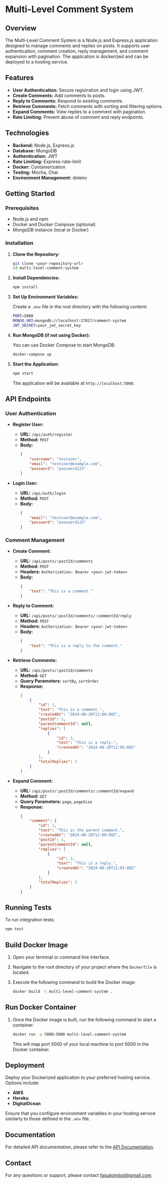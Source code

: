 # Multi-Level Comment System

## Overview

The Multi-Level Comment System is a Node.js and Express.js application designed to manage comments and replies on posts. It supports user authentication, comment creation, reply management, and comment expansion with pagination. The application is dockerized and can be deployed to a hosting service.

## Features

- **User Authentication:** Secure registration and login using JWT.
- **Create Comments:** Add comments to posts.
- **Reply to Comments:** Respond to existing comments.
- **Retrieve Comments:** Fetch comments with sorting and filtering options.
- **Expand Comments:** View replies to a comment with pagination.
- **Rate Limiting:** Prevent abuse of comment and reply endpoints.

## Technologies

- **Backend:** Node.js, Express.js
- **Database:** MongoDB
- **Authentication:** JWT
- **Rate Limiting:** Express-rate-limit
- **Docker:** Containerization
- **Testing:** Mocha, Chai
- **Environment Management:** dotenv

## Getting Started

### Prerequisites

- Node.js and npm
- Docker and Docker Compose (optional)
- MongoDB instance (local or Docker)

### Installation

1. **Clone the Repository:**

    ```bash
    git clone <your-repository-url>
    cd multi-level-comment-system
    ```

2. **Install Dependencies:**

    ```bash
    npm install
    ```

3. **Set Up Environment Variables:**

    Create a `.env` file in the root directory with the following content:

    ```bash
    PORT=5000
    MONGO_URI=mongodb://localhost:27017/comment-system
    JWT_SECRET=your_jwt_secret_key
    ```

4. **Run MongoDB (if not using Docker):**

    You can use Docker Compose to start MongoDB:

    ```bash
    docker-compose up
    ```

5. **Start the Application:**

    ```bash
    npm start
    ```

    The application will be available at `http://localhost:5000`.

## API Endpoints

### User Authentication

- **Register User:**
    - **URL:** `/api/auth/register`
    - **Method:** `POST`
    - **Body:**
        ```json
        {
            "username": "testuser",
            "email": "testuser@example.com",
            "password": "password123"
        }
        ```

- **Login User:**
    - **URL:** `/api/auth/login`
    - **Method:** `POST`
    - **Body:**
        ```json
        {
            "email": "testuser@example.com",
            "password": "password123"
        }
        ```

### Comment Management

- **Create Comment:**
    - **URL:** `/api/posts/:postId/comments`
    - **Method:** `POST`
    - **Headers:** `Authorization: Bearer <your-jwt-token>`
    - **Body:**
        ```json
        {
            "text": "This is a comment."
        }
        ```

- **Reply to Comment:**
    - **URL:** `/api/posts/:postId/comments/:commentId/reply`
    - **Method:** `POST`
    - **Headers:** `Authorization: Bearer <your-jwt-token>`
    - **Body:**
        ```json
        {
            "text": "This is a reply to the comment."
        }
        ```

- **Retrieve Comments:**
    - **URL:** `/api/posts/:postId/comments`
    - **Method:** `GET`
    - **Query Parameters:** `sortBy`, `sortOrder`
    - **Response:**
        ```json
        [
            {
                "id": 1,
                "text": "This is a comment.",
                "createdAt": "2024-08-20T12:00:00Z",
                "postId": 1,
                "parentCommentId": null,
                "replies": [
                    {
                        "id": 2,
                        "text": "This is a reply.",
                        "createdAt": "2024-08-20T12:05:00Z"
                    }
                ],
                "totalReplies": 1
            }
        ]
        ```

- **Expand Comment:**
    - **URL:** `/api/posts/:postId/comments/:commentId/expand`
    - **Method:** `GET`
    - **Query Parameters:** `page`, `pageSize`
    - **Response:**
        ```json
        {
            "comment": {
                "id": 1,
                "text": "This is the parent comment.",
                "createdAt": "2024-08-20T12:00:00Z",
                "postId": 1,
                "parentCommentId": null,
                "replies": [
                    {
                        "id": 2,
                        "text": "This is a reply.",
                        "createdAt": "2024-08-20T12:05:00Z"
                    }
                ],
                "totalReplies": 5
            }
        }
        ```

## Running Tests

To run integration tests:

```bash
npm test
```
## Build Docker Image

1. Open your terminal or command line interface.
2. Navigate to the root directory of your project where the `Dockerfile` is located.
3. Execute the following command to build the Docker image:

    ```bash
    docker build -t multi-level-comment-system .
    ```

## Run Docker Container

1. Once the Docker image is built, run the following command to start a container:

    ```bash
    docker run -p 5000:5000 multi-level-comment-system
    ```

    This will map port 5000 of your local machine to port 5000 in the Docker container.

## Deployment

Deploy your Dockerized application to your preferred hosting service. Options include:

- **AWS**
- **Heroku**
- **DigitalOcean**

Ensure that you configure environment variables in your hosting service similarly to those defined in the `.env` file.

## Documentation

For detailed API documentation, please refer to the [API Documentation](#).

## Contact

For any questions or support, please contact [faisalpinitod@gmail.com](mailto:your-email@example.com).
